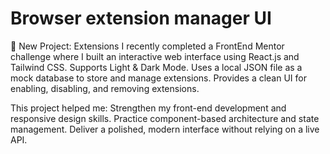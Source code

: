 # Browser extension manager UI

🚀 New Project: Extensions
I recently completed a FrontEnd Mentor challenge where I built an interactive web interface using React.js and Tailwind CSS.
Supports Light & Dark Mode.
Uses a local JSON file as a mock database to store and manage extensions.
Provides a clean UI for enabling, disabling, and removing extensions.

This project helped me:
Strengthen my front-end development and responsive design skills.
Practice component-based architecture and state management.
Deliver a polished, modern interface without relying on a live API.
